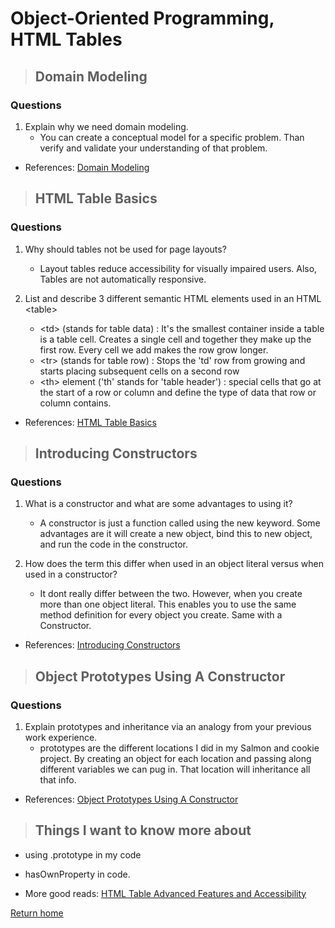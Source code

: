 # Object-Oriented Programming, HTML Tables

> ## Domain Modeling

### Questions

1. Explain why we need domain modeling.
   * You can create a conceptual model for a specific problem. Than verify and validate your understanding of that problem.

* References:
[Domain Modeling](https://github.com/codefellows/domain_modeling#domain-modeling)

> ## HTML Table Basics

### Questions

1. Why should tables not be used for page layouts?
   * Layout tables reduce accessibility for visually impaired users. Also, Tables are not automatically responsive.

2. List and describe 3 different semantic HTML elements used in an HTML \<table>
   * \<td> (stands for table data)
   : It's the smallest container inside a table is a table cell. Creates a single cell and together they make up the first row. Every cell we add makes the row grow longer.
   * \<tr> (stands for table row)
   : Stops the 'td' row from growing and starts placing subsequent cells on a second row
   * \<th> element ('th' stands for 'table header')
  : special cells that go at the start of a row or column and define the type of data that row or column contains.

* References:
[HTML Table Basics](https://developer.mozilla.org/en-US/docs/Learn/HTML/Tables/Basics)

> ## Introducing Constructors

### Questions

1. What is a constructor and what are some advantages to using it?
   * A constructor is just a function called using the new keyword. Some advantages are it will create a new object, bind this to new object, and run the code in the constructor.

2. How does the term this differ when used in an object literal versus when used in a constructor?
   * It dont really differ between the two. However, when you create more than one object literal. This enables you to use the same method definition for every object you create. Same with a Constructor.

* References:
[Introducing Constructors](https://developer.mozilla.org/en-US/docs/Learn/JavaScript/Objects/Basics#introducing_constructors)

> ## Object Prototypes Using A Constructor

### Questions

1. Explain prototypes and inheritance via an analogy from your previous work experience.
   * prototypes are the different locations I did in my Salmon and cookie project. By creating an object for each location and passing along different variables we can pug in. That location will inheritance all that info.

* References:
[Object Prototypes Using A Constructor](https://ui.dev/beginners-guide-to-javascript-prototype)

> ## Things I want to know more about
* using .prototype in my code
* hasOwnProperty in code.

* More good reads:
[HTML Table Advanced Features and Accessibility](https://developer.mozilla.org/en-US/docs/Learn/HTML/Tables/Advanced)

[Return home](../README.md)
